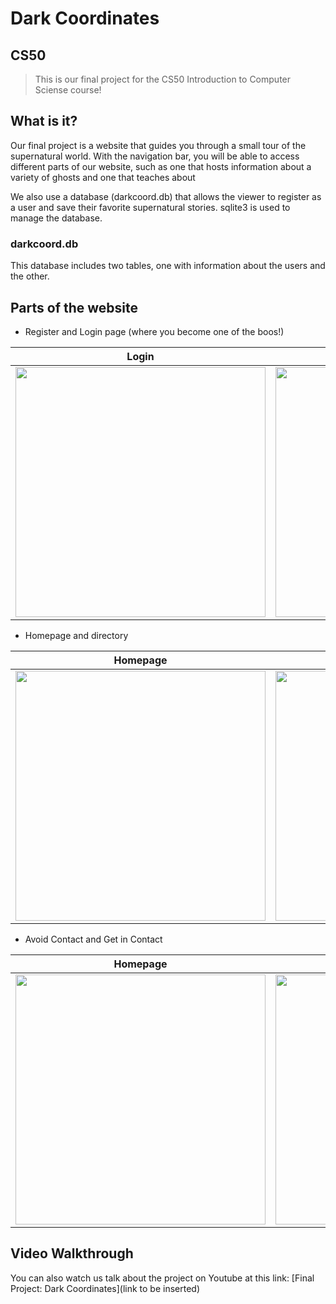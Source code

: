 # Dark Coordinates

## CS50
>This is our final project for the CS50 Introduction to Computer Sciense course!

## What is it?
Our final project is a website that guides you through a small tour of the supernatural world. With the navigation bar, you will be able to access different parts of our website, such as one that hosts information about a variety of ghosts and one that teaches about 

We also use a database (darkcoord.db) that allows the viewer to register as a user and save their favorite supernatural stories.
sqlite3 is used to manage the database.

### darkcoord.db
This database includes two tables, one with information about the users and the other.

## Parts of the website
- Register and Login page (where you become one of the boos!)

| Login | Register |
| :---: | :---: |
| <img src="" width="400">  | <img src="" width="400">|

- Homepage and directory

| Homepage | Directory |
| :---: | :---: | 
| <img src="" width="400"> | <img src="" width = "400">

- Avoid Contact and Get in Contact

| Homepage | Directory |
| :---: | :---: | 
| <img src="" width="400"> | <img src="" width = "400">

## Video Walkthrough
You can also watch us talk about the project on Youtube at this link:
[Final Project: Dark Coordinates](link to be inserted)
